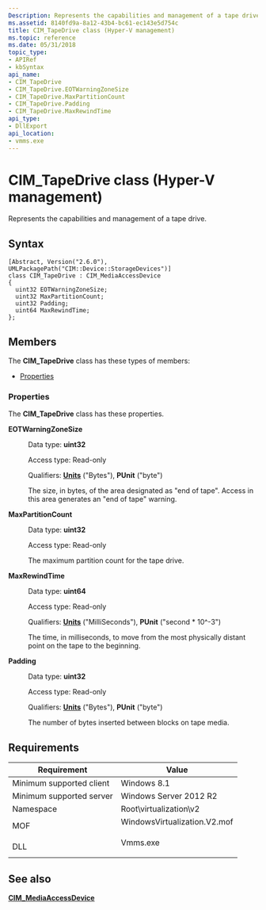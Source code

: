 ```yaml
---
Description: Represents the capabilities and management of a tape drive.
ms.assetid: 8140fd9a-8a12-43b4-bc61-ec143e5d754c
title: CIM_TapeDrive class (Hyper-V management)
ms.topic: reference
ms.date: 05/31/2018
topic_type: 
- APIRef
- kbSyntax
api_name: 
- CIM_TapeDrive
- CIM_TapeDrive.EOTWarningZoneSize
- CIM_TapeDrive.MaxPartitionCount
- CIM_TapeDrive.Padding
- CIM_TapeDrive.MaxRewindTime
api_type: 
- DllExport
api_location: 
- vmms.exe
---
```


# CIM_TapeDrive class (Hyper-V management)

Represents the capabilities and management of a tape drive.

## Syntax

``` syntax
[Abstract, Version("2.6.0"), UMLPackagePath("CIM::Device::StorageDevices")]
class CIM_TapeDrive : CIM_MediaAccessDevice
{
  uint32 EOTWarningZoneSize;
  uint32 MaxPartitionCount;
  uint32 Padding;
  uint64 MaxRewindTime;
};
```

## Members

The **CIM\_TapeDrive** class has these types of members:

-   [Properties](#properties)

### Properties

The **CIM\_TapeDrive** class has these properties.

<dl> <dt>

**EOTWarningZoneSize**
</dt> <dd> <dl> <dt>

Data type: **uint32**
</dt> <dt>

Access type: Read-only
</dt> <dt>

Qualifiers: [**Units**](/windows/desktop/WmiSdk/standard-qualifiers) ("Bytes"), **PUnit** ("byte")
</dt> </dl>

The size, in bytes, of the area designated as "end of tape". Access in this area generates an "end of tape" warning.

</dd> <dt>

**MaxPartitionCount**
</dt> <dd> <dl> <dt>

Data type: **uint32**
</dt> <dt>

Access type: Read-only
</dt> </dl>

The maximum partition count for the tape drive.

</dd> <dt>

**MaxRewindTime**
</dt> <dd> <dl> <dt>

Data type: **uint64**
</dt> <dt>

Access type: Read-only
</dt> <dt>

Qualifiers: [**Units**](/windows/desktop/WmiSdk/standard-qualifiers) ("MilliSeconds"), **PUnit** ("second \* 10^-3")
</dt> </dl>

The time, in milliseconds, to move from the most physically distant point on the tape to the beginning.

</dd> <dt>

**Padding**
</dt> <dd> <dl> <dt>

Data type: **uint32**
</dt> <dt>

Access type: Read-only
</dt> <dt>

Qualifiers: [**Units**](/windows/desktop/WmiSdk/standard-qualifiers) ("Bytes"), **PUnit** ("byte")
</dt> </dl>

The number of bytes inserted between blocks on tape media.

</dd> </dl>

## Requirements



| Requirement | Value |
|-------------------------------------|---------------------------------------------------------------------------------------------------------|
| Minimum supported client<br/> | Windows 8.1<br/>                                                                                  |
| Minimum supported server<br/> | Windows Server 2012 R2<br/>                                                                       |
| Namespace<br/>                | Root\\virtualization\\v2<br/>                                                                     |
| MOF<br/>                      | <dl> <dt>WindowsVirtualization.V2.mof</dt> </dl> |
| DLL<br/>                      | <dl> <dt>Vmms.exe</dt> </dl>                     |



## See also

<dl> <dt>

[**CIM\_MediaAccessDevice**](cim-mediaaccessdevice.md)
</dt> </dl>

 


